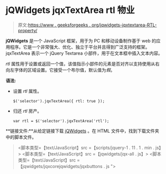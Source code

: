 # jQWidgets jqxTextArea rtl 物业

> 原文:[https://www . geeksforgeeks . org/jqwidgets-jqxtextarea-RTL-property/](https://www.geeksforgeeks.org/jqwidgets-jqxtextarea-rtl-property/)

**jQWidgets** 是一个 JavaScript 框架，用于为 PC 和移动设备制作基于 web 的应用程序。它是一个非常强大、优化、独立于平台并且得到广泛支持的框架。jqxTextArea 表示一个 jQuery Textarea 小部件，用于在文本框中插入文本内容。

*rtl* 属性用于设置或返回一个值，该值指示小部件的元素是否对齐以支持使用从右向左字体的区域设置。它接受一个布尔值，默认值为*假*。

**语法:**

*   设置 *rtl* 属性。

    ```
    $('selector').jqxTextArea({ rtl: true });
    ```

*   归还 *rtl* 房产。

    ```
    var rtl = $('selector').jqxTextArea('rtl');
    ```

**链接文件:**从给定链接下载 [jQWidgets](https://www.jqwidgets.com/download/) 。在 HTML 文件中，找到下载文件夹中的脚本文件。

> <link rel="”stylesheet”" href="”jqwidgets/styles/jqx.base.css”" type="”text/css”">
> <脚本类型=【text/JavaScript】src =【scripts/jquery-1 . 11 . 1 . min . js】></脚本>
> <脚本类型=【text/JavaScript】src =【jqwidgets/jqx-all . js】></脚本>
> <脚本类型=【text/JavaScript】src =【jqwidgets/jqxcorejqwidgets/jqxbuttons . js "></script>
> <script type = " text/JavaScript " src = " jqwidgets/jqxscrollbar . js "></script>
> <script type = " text/JavaScript " src = " jqwidgets/jqxtextarea . js ">/script>

**示例:**以下示例说明了 jQWidgets jqxTextArea *rtl* 属性。

## 超文本标记语言

```
<!DOCTYPE html>
<html lang="en">

<head>
    <link rel="stylesheet" href=
"jqwidgets/styles/jqx.base.css" 
          type="text/css" />
    <script type="text/javascript" 
            src="scripts/jquery-1.11.1.min.js">
    </script>
    <script type="text/javascript" 
            src="jqwidgets/jqx-all.js">
    </script>
    <script type="text/javascript" 
            src="jqwidgets/jqxcore.js">
    </script>
    <script type="text/javascript" 
            src=".jqwidgets/jqxbuttons.js">
    </script>
    <script type="text/javascript" 
            src="jqwidgets/jqxscrollbar.js">
    </script>
    <script type="text/javascript" 
            src="jqwidgets/jqxtextarea.js">
    </script>
</head>

<body>
    <center>
        <h1 style="color: green;">
            GeeksforGeeks
        </h1>

        <h3>
            jQWidgets jqxTextArea rtl Property
        </h3>

        <textarea id='jqxTA'></textarea>
    </center>

    <script type="text/javascript">
        $(document).ready(function() {
            var data = [
                "Computer Science",
                "C Programming",
                "C++ Programming",
                "Java Programming",
                "Python Programming",
                "HTML",
                "CSS",
                "JavaScript",
                "jQuery",
                "PHP",
                "Bootstrap"
            ];

            $('#jqxTA').jqxTextArea({
                source: data,
                width: 250,
                height: 100,
                placeHolder: 'Enter Subjects...',
                rtl: true
            })
        });
    </script>
</body>

</html>
```

**输出:**

![](img/e593d9b38e836ce861219ae4bddd36b1.png)

**参考:**[https://www . jqwidgets . com/jquery-widgets-documentation/documentation/jqxtextarea/jquery-textarea-API . htm](https://www.jqwidgets.com/jquery-widgets-documentation/documentation/jqxtextarea/jquery-textarea-api.htm)